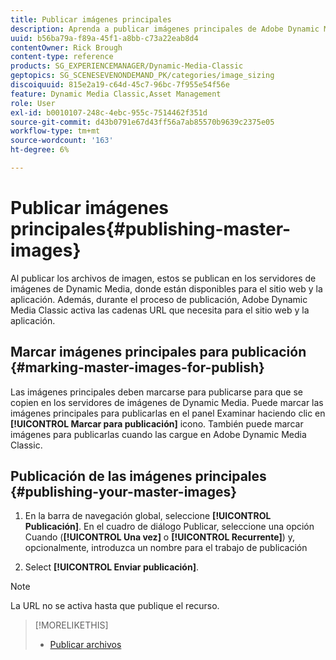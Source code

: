 ```yaml
---
title: Publicar imágenes principales
description: Aprenda a publicar imágenes principales de Adobe Dynamic Media Classic.
uuid: b56ba79a-f89a-45f1-a8bb-c73a22eab8d4
contentOwner: Rick Brough
content-type: reference
products: SG_EXPERIENCEMANAGER/Dynamic-Media-Classic
geptopics: SG_SCENESEVENONDEMAND_PK/categories/image_sizing
discoiquuid: 815e2a19-c64d-45c7-96bc-7f955e54f56e
feature: Dynamic Media Classic,Asset Management
role: User
exl-id: b0010107-248c-4ebc-955c-7514462f351d
source-git-commit: d43b0791e67d43ff56a7ab85570b9639c2375e05
workflow-type: tm+mt
source-wordcount: '163'
ht-degree: 6%

---
```


# Publicar imágenes principales{#publishing-master-images}

Al publicar los archivos de imagen, estos se publican en los servidores de imágenes de Dynamic Media, donde están disponibles para el sitio web y la aplicación. Además, durante el proceso de publicación, Adobe Dynamic Media Classic activa las cadenas URL que necesita para el sitio web y la aplicación.

## Marcar imágenes principales para publicación {#marking-master-images-for-publish}

Las imágenes principales deben marcarse para publicarse para que se copien en los servidores de imágenes de Dynamic Media. Puede marcar las imágenes principales para publicarlas en el panel Examinar haciendo clic en **[!UICONTROL Marcar para publicación]** icono. También puede marcar imágenes para publicarlas cuando las cargue en Adobe Dynamic Media Classic.

## Publicación de las imágenes principales {#publishing-your-master-images}

1. En la barra de navegación global, seleccione **[!UICONTROL Publicación]**. En el cuadro de diálogo Publicar, seleccione una opción Cuando (**[!UICONTROL Una vez]** o **[!UICONTROL Recurrente]**) y, opcionalmente, introduzca un nombre para el trabajo de publicación

1. Select **[!UICONTROL Enviar publicación]**.

>[!NOTE]
>
>La URL no se activa hasta que publique el recurso.

>[!MORELIKETHIS]
>
>* [Publicar archivos](publishing-files.md#publishing_files)

